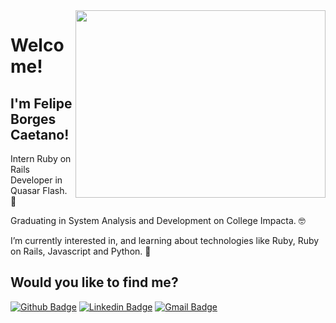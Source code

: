 <img align="right" width="400" height="300" src="https://observer.com/wp-content/uploads/sites/2/2020/05/yoda-art-observer.jpg?resize=970,567">
 
# Welcome!
 
## I'm Felipe Borges Caetano!
 
Intern Ruby on Rails Developer in Quasar Flash. :robot:

Graduating in System Analysis and Development on College Impacta. :nerd_face:

I’m currently interested in, and learning about technologies like Ruby, Ruby on Rails, Javascript and Python. :rocket:
 
 
## Would you like to find me?
[![Github Badge](https://img.shields.io/badge/-Github-000?style=flat-square&logo=Github&logoColor=white&link=https://github.com/caetano-felipe)](https://github.com/caetano-felipe)
[![Linkedin Badge](https://img.shields.io/badge/-LinkedIn-blue?style=flat-square&logo=Linkedin&logoColor=white&link=https://www.linkedin.com/in/felipe-borges-caetano-78627416a)](https://www.linkedin.com/in/felipe-borges-caetano-78627416a)
[![Gmail Badge](https://img.shields.io/badge/-Gmail-c14438?style=flat-square&logo=Gmail&logoColor=white&link=mailto:caetano.fbc@gmail.com)](mailto:caetano.fbc@gmail.com)
